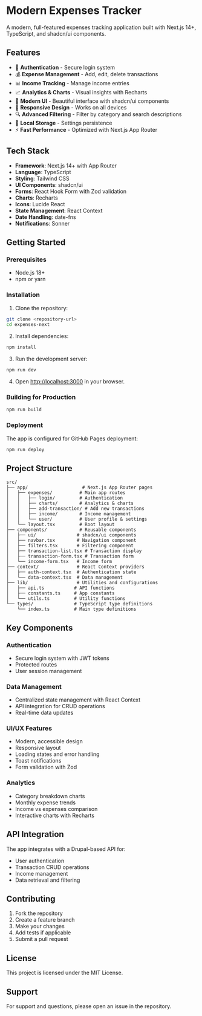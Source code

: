 # Modern Expenses Tracker

A modern, full-featured expenses tracking application built with Next.js 14+, TypeScript, and shadcn/ui components.

## Features

- 🔐 **Authentication** - Secure login system
- 💰 **Expense Management** - Add, edit, delete transactions
- 📊 **Income Tracking** - Manage income entries
- 📈 **Analytics & Charts** - Visual insights with Recharts
- 🎨 **Modern UI** - Beautiful interface with shadcn/ui components
- 📱 **Responsive Design** - Works on all devices
- 🔍 **Advanced Filtering** - Filter by category and search descriptions
- 💾 **Local Storage** - Settings persistence
- ⚡ **Fast Performance** - Optimized with Next.js App Router

## Tech Stack

- **Framework**: Next.js 14+ with App Router
- **Language**: TypeScript
- **Styling**: Tailwind CSS
- **UI Components**: shadcn/ui
- **Forms**: React Hook Form with Zod validation
- **Charts**: Recharts
- **Icons**: Lucide React
- **State Management**: React Context
- **Date Handling**: date-fns
- **Notifications**: Sonner

## Getting Started

### Prerequisites

- Node.js 18+ 
- npm or yarn

### Installation

1. Clone the repository:
```bash
git clone <repository-url>
cd expenses-next
```

2. Install dependencies:
```bash
npm install
```

3. Run the development server:
```bash
npm run dev
```

4. Open [http://localhost:3000](http://localhost:3000) in your browser.

### Building for Production

```bash
npm run build
```

### Deployment

The app is configured for GitHub Pages deployment:

```bash
npm run deploy
```

## Project Structure

```
src/
├── app/                    # Next.js App Router pages
│   ├── expenses/          # Main app routes
│   │   ├── login/         # Authentication
│   │   ├── charts/        # Analytics & charts
│   │   ├── add-transaction/ # Add new transactions
│   │   ├── income/        # Income management
│   │   └── user/          # User profile & settings
│   └── layout.tsx         # Root layout
├── components/            # Reusable components
│   ├── ui/               # shadcn/ui components
│   ├── navbar.tsx        # Navigation component
│   ├── filters.tsx       # Filtering component
│   ├── transaction-list.tsx # Transaction display
│   ├── transaction-form.tsx # Transaction form
│   └── income-form.tsx   # Income form
├── context/              # React Context providers
│   ├── auth-context.tsx  # Authentication state
│   └── data-context.tsx  # Data management
├── lib/                  # Utilities and configurations
│   ├── api.ts           # API functions
│   ├── constants.ts     # App constants
│   └── utils.ts         # Utility functions
└── types/               # TypeScript type definitions
    └── index.ts         # Main type definitions
```

## Key Components

### Authentication
- Secure login system with JWT tokens
- Protected routes
- User session management

### Data Management
- Centralized state management with React Context
- API integration for CRUD operations
- Real-time data updates

### UI/UX Features
- Modern, accessible design
- Responsive layout
- Loading states and error handling
- Toast notifications
- Form validation with Zod

### Analytics
- Category breakdown charts
- Monthly expense trends
- Income vs expenses comparison
- Interactive charts with Recharts

## API Integration

The app integrates with a Drupal-based API for:
- User authentication
- Transaction CRUD operations
- Income management
- Data retrieval and filtering

## Contributing

1. Fork the repository
2. Create a feature branch
3. Make your changes
4. Add tests if applicable
5. Submit a pull request

## License

This project is licensed under the MIT License.

## Support

For support and questions, please open an issue in the repository.
